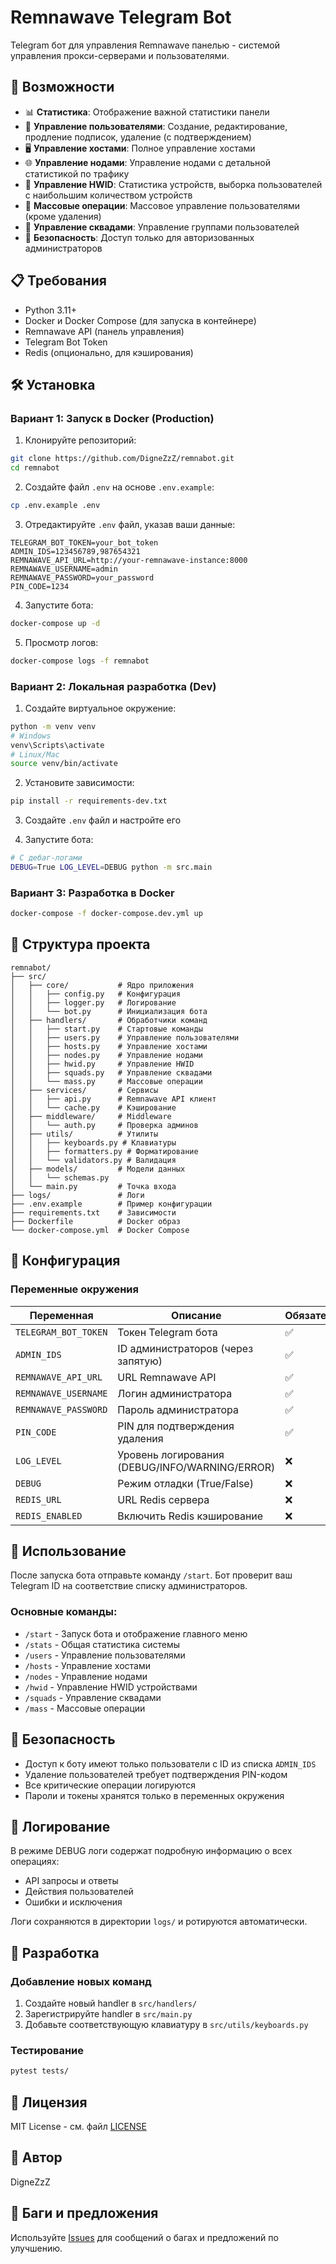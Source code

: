 # Remnawave Telegram Bot

Telegram бот для управления Remnawave панелью - системой управления прокси-серверами и пользователями.

## 🚀 Возможности

- 📊 **Статистика**: Отображение важной статистики панели
- 👥 **Управление пользователями**: Создание, редактирование, продление подписок, удаление (с подтверждением)
- 🖥️ **Управление хостами**: Полное управление хостами
- 🌐 **Управление нодами**: Управление нодами с детальной статистикой по трафику
- 📱 **Управление HWID**: Статистика устройств, выборка пользователей с наибольшим количеством устройств
- 🔄 **Массовые операции**: Массовое управление пользователями (кроме удаления)
- 👥 **Управление сквадами**: Управление группами пользователей
- 🔐 **Безопасность**: Доступ только для авторизованных администраторов

## 📋 Требования

- Python 3.11+
- Docker и Docker Compose (для запуска в контейнере)
- Remnawave API (панель управления)
- Telegram Bot Token
- Redis (опционально, для кэширования)

## 🛠️ Установка

### Вариант 1: Запуск в Docker (Production)

1. Клонируйте репозиторий:
```bash
git clone https://github.com/DigneZzZ/remnabot.git
cd remnabot
```

2. Создайте файл `.env` на основе `.env.example`:
```bash
cp .env.example .env
```

3. Отредактируйте `.env` файл, указав ваши данные:
```env
TELEGRAM_BOT_TOKEN=your_bot_token
ADMIN_IDS=123456789,987654321
REMNAWAVE_API_URL=http://your-remnawave-instance:8000
REMNAWAVE_USERNAME=admin
REMNAWAVE_PASSWORD=your_password
PIN_CODE=1234
```

4. Запустите бота:
```bash
docker-compose up -d
```

5. Просмотр логов:
```bash
docker-compose logs -f remnabot
```

### Вариант 2: Локальная разработка (Dev)

1. Создайте виртуальное окружение:
```bash
python -m venv venv
# Windows
venv\Scripts\activate
# Linux/Mac
source venv/bin/activate
```

2. Установите зависимости:
```bash
pip install -r requirements-dev.txt
```

3. Создайте `.env` файл и настройте его

4. Запустите бота:
```bash
# С дебаг-логами
DEBUG=True LOG_LEVEL=DEBUG python -m src.main
```

### Вариант 3: Разработка в Docker

```bash
docker-compose -f docker-compose.dev.yml up
```

## 📁 Структура проекта

```
remnabot/
├── src/
│   ├── core/           # Ядро приложения
│   │   ├── config.py   # Конфигурация
│   │   ├── logger.py   # Логирование
│   │   └── bot.py      # Инициализация бота
│   ├── handlers/       # Обработчики команд
│   │   ├── start.py    # Стартовые команды
│   │   ├── users.py    # Управление пользователями
│   │   ├── hosts.py    # Управление хостами
│   │   ├── nodes.py    # Управление нодами
│   │   ├── hwid.py     # Управление HWID
│   │   ├── squads.py   # Управление сквадами
│   │   └── mass.py     # Массовые операции
│   ├── services/       # Сервисы
│   │   ├── api.py      # Remnawave API клиент
│   │   └── cache.py    # Кэширование
│   ├── middleware/     # Middleware
│   │   └── auth.py     # Проверка админов
│   ├── utils/          # Утилиты
│   │   ├── keyboards.py # Клавиатуры
│   │   ├── formatters.py # Форматирование
│   │   └── validators.py # Валидация
│   ├── models/         # Модели данных
│   │   └── schemas.py
│   └── main.py         # Точка входа
├── logs/               # Логи
├── .env.example        # Пример конфигурации
├── requirements.txt    # Зависимости
├── Dockerfile          # Docker образ
└── docker-compose.yml  # Docker Compose
```

## 🔧 Конфигурация

### Переменные окружения

| Переменная | Описание | Обязательна |
|------------|----------|-------------|
| `TELEGRAM_BOT_TOKEN` | Токен Telegram бота | ✅ |
| `ADMIN_IDS` | ID администраторов (через запятую) | ✅ |
| `REMNAWAVE_API_URL` | URL Remnawave API | ✅ |
| `REMNAWAVE_USERNAME` | Логин администратора | ✅ |
| `REMNAWAVE_PASSWORD` | Пароль администратора | ✅ |
| `PIN_CODE` | PIN для подтверждения удаления | ✅ |
| `LOG_LEVEL` | Уровень логирования (DEBUG/INFO/WARNING/ERROR) | ❌ |
| `DEBUG` | Режим отладки (True/False) | ❌ |
| `REDIS_URL` | URL Redis сервера | ❌ |
| `REDIS_ENABLED` | Включить Redis кэширование | ❌ |

## 🎯 Использование

После запуска бота отправьте команду `/start`. Бот проверит ваш Telegram ID на соответствие списку администраторов.

### Основные команды:

- `/start` - Запуск бота и отображение главного меню
- `/stats` - Общая статистика системы
- `/users` - Управление пользователями
- `/hosts` - Управление хостами
- `/nodes` - Управление нодами
- `/hwid` - Управление HWID устройствами
- `/squads` - Управление сквадами
- `/mass` - Массовые операции

## 🔐 Безопасность

- Доступ к боту имеют только пользователи с ID из списка `ADMIN_IDS`
- Удаление пользователей требует подтверждения PIN-кодом
- Все критические операции логируются
- Пароли и токены хранятся только в переменных окружения

## 📝 Логирование

В режиме DEBUG логи содержат подробную информацию о всех операциях:
- API запросы и ответы
- Действия пользователей
- Ошибки и исключения

Логи сохраняются в директории `logs/` и ротируются автоматически.

## 🤝 Разработка

### Добавление новых команд

1. Создайте новый handler в `src/handlers/`
2. Зарегистрируйте handler в `src/main.py`
3. Добавьте соответствующую клавиатуру в `src/utils/keyboards.py`

### Тестирование

```bash
pytest tests/
```

## 📄 Лицензия

MIT License - см. файл [LICENSE](LICENSE)

## 👤 Автор

DigneZzZ

## 🐛 Баги и предложения

Используйте [Issues](https://github.com/DigneZzZ/remnabot/issues) для сообщений о багах и предложений по улучшению.
